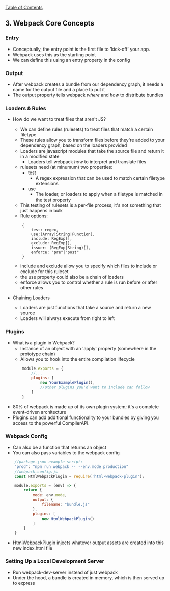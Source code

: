 [Table of Contents](../README.md)

## 3. Webpack Core Concepts

### Entry

- Conceptually, the entry point is the first file to 'kick-off' your app.
- Webpack uses this as the starting point
- We can define this using an entry property in the config

### Output

- After webpack creates a bundle from our dependency graph, it needs a name for the output file and a place to put it
- The output property tells webpack _where_ and _how_ to distribute bundles

### Loaders & Rules

- How do we want to treat files that aren't JS?
    - We can define rules (rulesets) to treat files that match a certain filetype
    - These rules allow you to transform files before they're added to your dependency graph, based on the loaders provided
    - Loaders are javascript modules that take the source file and return it in a modified state
        - Loaders tell webpack *how* to interpret and translate files
    - rulesets need (at minumum) two properties:
        - test
            - A regex expression that can be used to match certain filetype extensions
        - use
            - The loader, or loaders to apply when a filetype is matched in the test property
    - This testing of rulesets is a per-file process; it's not something that just happens in bulk
    - Rule options:
    ```javacript
        {
            test: regex,
            use:(Array|String|Function),
            include: RegExp[],
            exclude: RegExp[],
            issuer: (RegExp|String)[],
            enforce: "pre"|"post"
        }
    ```
    - include and exclude allow you to specify which files to include or exclude for this ruleset
    - the use property could also be a chain of loaders
    - enforce allows you to control whether a rule is run before or after other rules

- Chaining Loaders
    - Loaders are just functions that take a source and return a new source
    - Loaders will always execute from right to left

### Plugins

- What is a plugin in Webpack?
    - Instance of an object with an 'apply' property (somewhere in the prototype chain)
    - Allows you to hook into the entire compilation lifecycle
    ```javascript
        module.exports = {
            //...
            plugins: [
                new YourExamplePlugin(),
                //other plugins you'd want to include can follow
            ]
        }
    ```
- 80% of webpack is made up of its own plugin system; it's a complete event-driven architecture
- Plugins can add additional functionality to your bundles by giving you access to the powerful CompilerAPI.

### Webpack Config

- Can also be a function that returns an object
- You can also pass variables to the webpack config

```javascript
    //package.json example script:
    "prod": "npm run webpack -- --env.mode production"
    //webpack.config.js
    const HtmlWebpackPlugin = require('html-webpack-plugin');

    module.exports = (env) => {
        return {
            mode: env.mode,
            output: {
                filename: "bundle.js"
            },
            plugins: [ 
                new HtmlWebpackPlugin()
            ]
        }
    }
```

- HtmlWebpackPlugin injects whatever output assets are created into this new index.html file

### Setting Up a Local Development Server
- Run webpack-dev-server instead of just webpack
- Under the hood, a bundle is created in memory, which is then served up to express